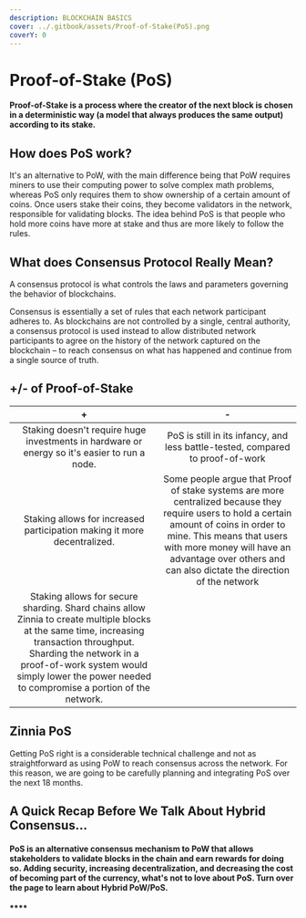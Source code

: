 ```yaml
---
description: BLOCKCHAIN BASICS
cover: ../.gitbook/assets/Proof-of-Stake(PoS).png
coverY: 0
---
```


# Proof-of-Stake (PoS)

**Proof-of-Stake is a process where the creator of the next block is chosen in a deterministic way (a model that always produces the same output) according to its stake.**

## How does PoS work?&#x20;

It's an alternative to PoW, with the main difference being that PoW requires miners to use their computing power to solve complex math problems, whereas PoS only requires them to show ownership of a certain amount of coins. Once users stake their coins, they become validators in the network, responsible for validating blocks. The idea behind PoS is that people who hold more coins have more at stake and thus are more likely to follow the rules.

## What does Consensus Protocol Really Mean?

A consensus protocol is what controls the laws and parameters governing the behavior of blockchains.&#x20;

Consensus is essentially a set of rules that each network participant adheres to. As blockchains are not controlled by a single, central authority, a consensus protocol is used instead to allow distributed network participants to agree on the history of the network captured on the blockchain – to reach consensus on what has happened and continue from a single source of truth.

## +/- of Proof-of-Stake

|                                                                                                                                    +                                                                                                                                    |                                                                                                                                       -                                                                                                                                      |
| :---------------------------------------------------------------------------------------------------------------------------------------------------------------------------------------------------------------------------------------------------------------------: | :--------------------------------------------------------------------------------------------------------------------------------------------------------------------------------------------------------------------------------------------------------------------------: |
|                                                                                      Staking doesn't require huge investments in hardware or energy so it's easier to run a node.                                                                                       |                                                                                                PoS is still in its infancy, and less battle-tested, compared to proof-of-work                                                                                                |
|                                                                                                Staking allows for increased participation making it more decentralized.                                                                                                 | Some people argue that Proof of stake systems are more centralized because they require users to hold a certain amount of coins in order to mine. This means that users with more money will have an advantage over others and can also dictate the direction of the network |
| Staking allows for secure sharding. Shard chains allow Zinnia to create multiple blocks at the same time, increasing transaction throughput. Sharding the network in a proof-of-work system would simply lower the power needed to compromise a portion of the network. |                                                                                                                                                                                                                                                                              |

## Zinnia **PoS**

Getting PoS right is a considerable technical challenge and not as straightforward as using PoW to reach consensus across the network. For this reason, we are going to be carefully planning and integrating PoS over the next 18 months.&#x20;

## **A Quick Recap Before We Talk About Hybrid Consensus...**

#### **PoS** **is an alternative consensus mechanism to PoW that** allows stakeholders to validate blocks in the chain and earn rewards for doing so. Adding security, increasing decentralization, and decreasing the cost of becoming part of the currency, what's not to love about PoS.  **Turn over the page to learn about Hybrid PoW/PoS.**&#x20;



#### ****

